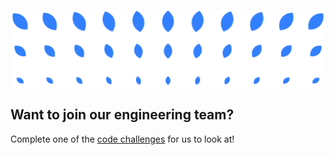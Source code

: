 <p align="center">
  <img src="https://raw.githubusercontent.com/vascohq/.github/main/profile/github-banner-drift.png" alt="Vasco" align="center" />
</p>

## Want to join our engineering team?

Complete one of the [code challenges](https://github.com/vascohq/jobs) for us to look at!
